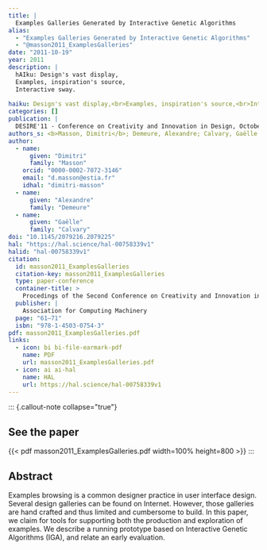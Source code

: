 ```yaml
---
title: |
  Examples Galleries Generated by Interactive Genetic Algorithms
alias:
  - "Examples Galleries Generated by Interactive Genetic Algorithms"
  - "@masson2011_ExamplesGalleries"
date: "2011-10-19"
year: 2011
description: |
  hAIku: Design's vast display,
  Examples, inspiration's source,
  Interactive sway.
  
haiku: Design's vast display,<br>Examples, inspiration's source,<br>Interactive sway.<br>
categories: []
publication: |
  DESIRE'11 - Conference on Creativity and Innovation in Design, October 19, 2011 
authors_s: <b>Masson, Dimitri</b>; Demeure, Alexandre; Calvary, Gaëlle
author: 
  - name: 
      given: "Dimitri"
      family: "Masson"
    orcid: "0000-0002-7072-3146" 
    email: "d.masson@estia.fr" 
    idhal: "dimitri-masson" 
  - name: 
      given: "Alexandre"
      family: "Demeure" 
  - name: 
      given: "Gaëlle"
      family: "Calvary" 
doi: "10.1145/2079216.2079225"
hal: "https://hal.science/hal-00758339v1"
halid: "hal-00758339v1"
citation:
  id: masson2011_ExamplesGalleries
  citation-key: masson2011_ExamplesGalleries
  type: paper-conference
  container-title: >
    Procedings of the Second Conference on Creativity and Innovation in Design
  publisher: |
    Association for Computing Machinery
  page: "61–71"
  isbn: "978-1-4503-0754-3"
pdf: masson2011_ExamplesGalleries.pdf
links:
  - icon: bi bi-file-earmark-pdf
    name: PDF
    url: masson2011_ExamplesGalleries.pdf
  - icon: ai ai-hal
    name: HAL
    url: https://hal.science/hal-00758339v1
---
```



::: {.callout-note collapse="true"}

## See the paper

{{< pdf masson2011_ExamplesGalleries.pdf width=100% height=800 >}} 
:::


## Abstract

Examples browsing is a common designer practice in user interface design. Several design galleries can be found on Internet. However, those galleries are hand crafted and thus limited and cumbersome to build. In this paper, we claim for tools for supporting both the production and exploration of examples. We describe a running prototype based on Interactive Genetic Algorithms (IGA), and relate an early evaluation.

